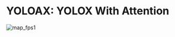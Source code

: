 # YOLOAX: YOLOX With Attention
![map_fps1](https://github.com/KejianXu/yoloax/assets/134375672/3061a843-4493-488d-8695-f59dba513886)
